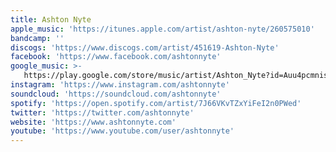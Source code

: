 ```yaml
---
title: Ashton Nyte
apple_music: 'https://itunes.apple.com/artist/ashton-nyte/260575010'
bandcamp: ''
discogs: 'https://www.discogs.com/artist/451619-Ashton-Nyte'
facebook: 'https://www.facebook.com/ashtonnyte'
google_music: >-
   https://play.google.com/store/music/artist/Ashton_Nyte?id=Auu4pcmnis7ea6b4nlkuas4poyu
instagram: 'https://www.instagram.com/ashtonnyte'
soundcloud: 'https://soundcloud.com/ashtonnyte'
spotify: 'https://open.spotify.com/artist/7J66VKvTZxYiFeI2n0PWed'
twitter: 'https://twitter.com/ashtonnyte'
website: 'https://www.ashtonnyte.com'
youtube: 'https://www.youtube.com/user/ashtonnyte'
---
```

